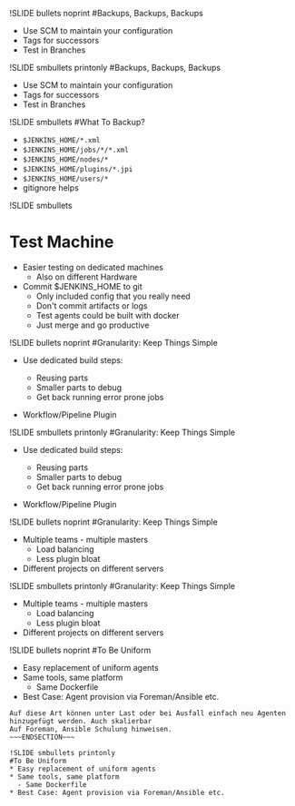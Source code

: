 !SLIDE bullets noprint
#Backups, Backups, Backups
* Use SCM to maintain your configuration
* Tags for successors
* Test in Branches

!SLIDE smbullets printonly
#Backups, Backups, Backups
* Use SCM to maintain your configuration
* Tags for successors
* Test in Branches

!SLIDE smbullets
#What To Backup?

* `$JENKINS_HOME/*.xml`
* `$JENKINS_HOME/jobs/*/*.xml`
* `$JENKINS_HOME/nodes/*`
* `$JENKINS_HOME/plugins/*.jpi`
* `$JENKINS_HOME/users/*`
* gitignore helps

!SLIDE smbullets
# Test Machine
* Easier testing on dedicated machines
  - Also on different Hardware
* Commit $JENKINS\_HOME to git
  - Only included config that you really need
  - Don't commit artifacts or logs
  - Test agents could be built with docker
  - Just merge and go productive

!SLIDE bullets noprint
#Granularity: Keep Things Simple
* Use dedicated build steps:
  - Reusing parts
  - Smaller parts to debug
  - Get back running error prone jobs

* Workflow/Pipeline Plugin

!SLIDE smbullets printonly
#Granularity: Keep Things Simple
* Use dedicated build steps:
  - Reusing parts
  - Smaller parts to debug
  - Get back running error prone jobs

* Workflow/Pipeline Plugin

!SLIDE bullets noprint
#Granularity: Keep Things Simple
* Multiple teams - multiple masters
  - Load balancing
  - Less plugin bloat
* Different projects on different servers

!SLIDE smbullets printonly
#Granularity: Keep Things Simple
* Multiple teams - multiple masters
  - Load balancing
  - Less plugin bloat
* Different projects on different servers

!SLIDE bullets noprint
#To Be Uniform
* Easy replacement of uniform agents
* Same tools, same platform
  - Same Dockerfile
* Best Case: Agent provision via Foreman/Ansible etc.

~~~SECTION:notes~~~
Auf diese Art können unter Last oder bei Ausfall einfach neu Agenten
hinzugefügt werden. Auch skalierbar
Auf Foreman, Ansible Schulung hinweisen.
~~~ENDSECTION~~~

!SLIDE smbullets printonly
#To Be Uniform
* Easy replacement of uniform agents
* Same tools, same platform
  - Same Dockerfile
* Best Case: Agent provision via Foreman/Ansible etc.

